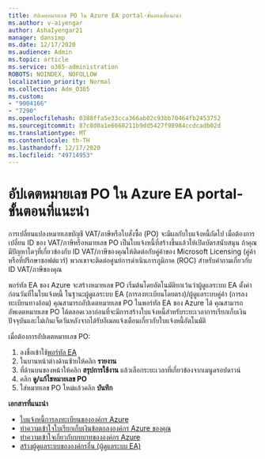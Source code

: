 ```yaml
---
title: อัปเดตหมายเลข PO ใน Azure EA portal-ขั้นตอนที่แนะนำ
ms.author: v-aiyengar
author: AshaIyengar21
manager: dansimp
ms.date: 12/17/2020
ms.audience: Admin
ms.topic: article
ms.service: o365-administration
ROBOTS: NOINDEX, NOFOLLOW
localization_priority: Normal
ms.collection: Adm_O365
ms.custom:
- "9004166"
- "7290"
ms.openlocfilehash: 0388ffa5e33cca366ab02c93bb70464fb2453752
ms.sourcegitcommit: 87c8d0a1e6668211b9dd5427f98984ccdcadb02d
ms.translationtype: MT
ms.contentlocale: th-TH
ms.lasthandoff: 12/17/2020
ms.locfileid: "49714953"
---
```

# <a name="update-po-number-in-azure-ea-portal---recommended-steps"></a>อัปเดตหมายเลข PO ใน Azure EA portal-ขั้นตอนที่แนะนำ

การเปลี่ยนแปลงหมายเลขบัญชี VAT/ภาษีหรือใบสั่งซื้อ (PO) จะมีผลกับใบแจ้งหนี้ถัดไป เมื่อต้องการเปลี่ยน ID ของ VAT/ภาษีหรือหมายเลข PO เป็นใบแจ้งหนี้ที่สร้างขึ้นแล้วให้เปิดบัตรสนับสนุน ถ้าคุณมีปัญหาใดๆที่เกี่ยวข้องกับ ID VAT/ภาษีของคุณให้ติดต่อกับคู่ค้าของ Microsoft Licensing (คู่ค้าหรือที่ปรึกษาซอฟต์แวร์) พวกเขาจะติดต่อศูนย์การดำเนินการภูมิภาค (ROC) สำหรับคำถามเกี่ยวกับ ID VAT/ภาษีของคุณ 

พอร์ทัล EA ของ Azure จะสร้างหมายเลข PO เริ่มต้นโดยอัตโนมัติยกเว้นว่าผู้ดูแลระบบ EA ตั้งค่าก่อนวันที่ในใบแจ้งหนี้ ในฐานะผู้ดูแลระบบ EA (การลงทะเบียนโดยตรง)/ผู้ดูแลระบบคู่ค้า (การลงทะเบียนทางอ้อม) คุณสามารถอัปเดตหมายเลข PO ในพอร์ทัล EA ของ Azure ได้ คุณสามารถอัพเดตหมายเลข PO ได้ตลอดเวลาก่อนที่จะมีการสร้างใบแจ้งหนี้สำหรับระยะเวลาการเรียกเก็บเงินปัจจุบันและไม่เกินเจ็ดวันหลังจากได้รับอีเมลแจ้งเตือนเกี่ยวกับใบแจ้งหนี้อัตโนมัติ    

เมื่อต้องการอัปเดตหมายเลข PO:

1. ลงชื่อเข้าใช้[พอร์ทัล EA](https://ea.azure.com/)
1. ในบานหน้าต่างด้านซ้ายให้คลิก **รายงาน**
1. ที่ด้านบนของหน้าให้คลิก **สรุปการใช้งาน** แล้วเลือกระยะเวลาที่เกี่ยวข้องจากเมนูดรอปดาวน์
1. คลิก **ดู/แก้ไขหมายเลข PO**
1. ใส่หมายเลข PO ใหม่แล้วคลิก **บันทึก**

**เอกสารที่แนะนำ** 

- [ใบแจ้งหนี้การลงทะเบียนขององค์กร Azure](https://docs.microsoft.com/azure/billing/billing-ea-portal-enrollment-invoices) 
- [ทำความเข้าใจใบเรียกเก็บเงินข้อตกลงองค์กร Azure ของคุณ](https://docs.microsoft.com/azure/billing/billing-understand-your-bill-ea)  
- [ทำความเข้าใจเกี่ยวกับบทบาทขององค์กร Azure](https://docs.microsoft.com/azure/billing/billing-understand-your-bill-ea) 
- [สร้างผู้ดูแลระบบขององค์กรอื่น (ผู้ดูแลระบบ EA)](https://docs.microsoft.com/azure/cost-management-billing/manage/ea-portal-administration#create-another-enterprise-administrator) 
